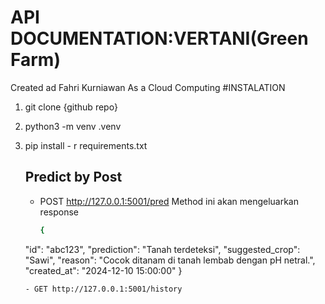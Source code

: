 # API DOCUMENTATION:VERTANI(Green Farm)
Created ad Fahri Kurniawan As a Cloud Computing
#INSTALATION
1. git clone  {github repo}
2. python3 -m venv .venv
3. pip install - r requirements.txt

   ## Predict by Post
   - POST http://127.0.0.1:5001/pred
     Method ini akan mengeluarkan response
     ```sh
     {
    "id": "abc123",
    "prediction": "Tanah terdeteksi",
    "suggested_crop": "Sawi",
    "reason": "Cocok ditanam di tanah lembab dengan pH netral.",
    "created_at": "2024-12-10 15:00:00"
      }
   ```
   - GET http://127.0.0.1:5001/history
